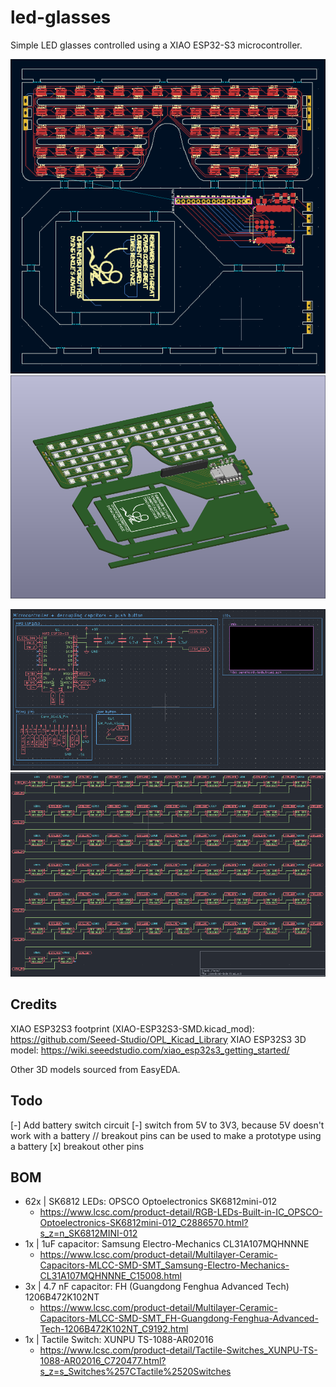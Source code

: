 # led-glasses

Simple LED glasses controlled using a XIAO ESP32-S3 microcontroller.

![PCB](image.png)
![PCB 3D](image-1.png)

![schematic 1](image-2.png)
![schematic 2](image-3.png)

## Credits

XIAO ESP32S3 footprint (XIAO-ESP32S3-SMD.kicad_mod): https://github.com/Seeed-Studio/OPL_Kicad_Library
XIAO ESP32S3 3D model: https://wiki.seeedstudio.com/xiao_esp32s3_getting_started/

Other 3D models sourced from EasyEDA.

## Todo

[-] Add battery switch circuit
[-] switch from 5V to 3V3, because 5V doesn't work with a battery
// breakout pins can be used to make a prototype using a battery
[x] breakout other pins

## BOM

- 62x | SK6812 LEDs: OPSCO Optoelectronics SK6812mini-012
  - https://www.lcsc.com/product-detail/RGB-LEDs-Built-in-IC_OPSCO-Optoelectronics-SK6812mini-012_C2886570.html?s_z=n_SK6812MINI-012
- 1x | 1uF capacitor: Samsung Electro-Mechanics CL31A107MQHNNNE
  - https://www.lcsc.com/product-detail/Multilayer-Ceramic-Capacitors-MLCC-SMD-SMT_Samsung-Electro-Mechanics-CL31A107MQHNNNE_C15008.html
- 3x | 4.7 nF capacitor: FH (Guangdong Fenghua Advanced Tech) 1206B472K102NT
  - https://www.lcsc.com/product-detail/Multilayer-Ceramic-Capacitors-MLCC-SMD-SMT_FH-Guangdong-Fenghua-Advanced-Tech-1206B472K102NT_C9192.html
- 1x | Tactile Switch: XUNPU TS-1088-AR02016
  - https://www.lcsc.com/product-detail/Tactile-Switches_XUNPU-TS-1088-AR02016_C720477.html?s_z=s_Switches%257CTactile%2520Switches
